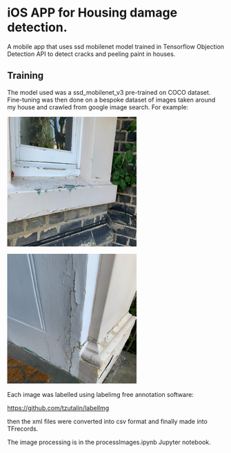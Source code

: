 # iOS APP for Housing damage detection.

A mobile app that uses ssd mobilenet model trained in Tensorflow Objection Detection API to detect cracks and peeling paint in houses.

## Training

The model used was a ssd_mobilenet_v3 pre-trained on COCO dataset.  Fine-tuning was then done on a bespoke dataset of images taken around my house and crawled from google image search.  For example:

![img1](toSortIMG_1606.jpg) 

![img1](toSortIMG_1585.png) 

Each image was labelled using labelimg free annotation software:

https://github.com/tzutalin/labelImg

then the xml files were converted into csv format and finally made into TFrecords.

The image processing is in the processImages.ipynb Jupyter notebook.


